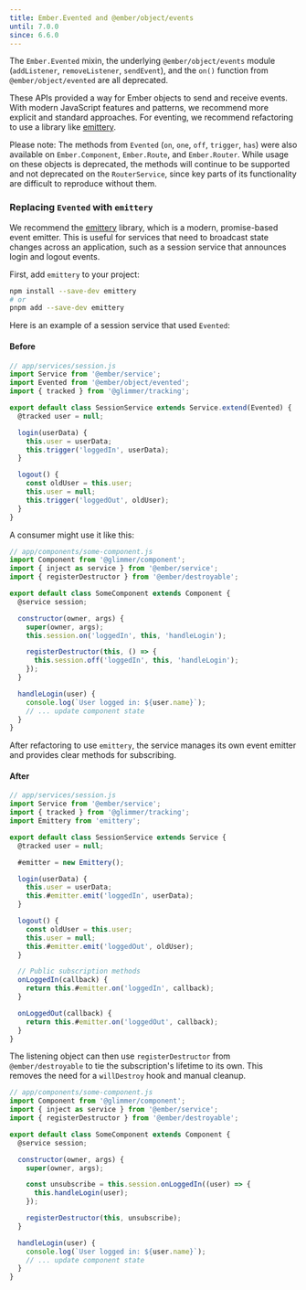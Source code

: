 ```yaml
---
title: Ember.Evented and @ember/object/events
until: 7.0.0
since: 6.6.0
---
```


The `Ember.Evented` mixin, the underlying `@ember/object/events` module (`addListener`, `removeListener`, `sendEvent`), and the `on()` function from `@ember/object/evented` are all deprecated.

These APIs provided a way for Ember objects to send and receive events. With modern JavaScript features and patterns, we recommend more explicit and standard approaches. For eventing, we recommend refactoring to use a library like [emittery](https://www.npmjs.com/package/emittery).

Please note: The methods from `Evented` (`on`, `one`, `off`, `trigger`, `has`) were also available on `Ember.Component`, `Ember.Route`, and `Ember.Router`. While usage on these objects is deprecated, the methods will continue to be supported and not deprecated on the `RouterService`, since key parts of its functionality are difficult to reproduce without them.

### Replacing `Evented` with `emittery`

We recommend the [emittery](https://www.npmjs.com/package/emittery) library, which is a modern, promise-based event emitter. This is useful for services that need to broadcast state changes across an application, such as a session service that announces login and logout events.

First, add `emittery` to your project:
```bash
npm install --save-dev emittery
# or
pnpm add --save-dev emittery
```

Here is an example of a session service that used `Evented`:

#### Before
```javascript
// app/services/session.js
import Service from '@ember/service';
import Evented from '@ember/object/evented';
import { tracked } from '@glimmer/tracking';

export default class SessionService extends Service.extend(Evented) {
  @tracked user = null;

  login(userData) {
    this.user = userData;
    this.trigger('loggedIn', userData);
  }

  logout() {
    const oldUser = this.user;
    this.user = null;
    this.trigger('loggedOut', oldUser);
  }
}
```

A consumer might use it like this:

```javascript
// app/components/some-component.js
import Component from '@glimmer/component';
import { inject as service } from '@ember/service';
import { registerDestructor } from '@ember/destroyable';

export default class SomeComponent extends Component {
  @service session;

  constructor(owner, args) {
    super(owner, args);
    this.session.on('loggedIn', this, 'handleLogin');

    registerDestructor(this, () => {
      this.session.off('loggedIn', this, 'handleLogin');
    });
  }

  handleLogin(user) {
    console.log(`User logged in: ${user.name}`);
    // ... update component state
  }
}
```

After refactoring to use `emittery`, the service manages its own event emitter and provides clear methods for subscribing.

#### After
```javascript
// app/services/session.js
import Service from '@ember/service';
import { tracked } from '@glimmer/tracking';
import Emittery from 'emittery';

export default class SessionService extends Service {
  @tracked user = null;

  #emitter = new Emittery();

  login(userData) {
    this.user = userData;
    this.#emitter.emit('loggedIn', userData);
  }

  logout() {
    const oldUser = this.user;
    this.user = null;
    this.#emitter.emit('loggedOut', oldUser);
  }

  // Public subscription methods
  onLoggedIn(callback) {
    return this.#emitter.on('loggedIn', callback);
  }

  onLoggedOut(callback) {
    return this.#emitter.on('loggedOut', callback);
  }
}
```

The listening object can then use `registerDestructor` from `@ember/destroyable` to tie the subscription's lifetime to its own. This removes the need for a `willDestroy` hook and manual cleanup.

```javascript
// app/components/some-component.js
import Component from '@glimmer/component';
import { inject as service } from '@ember/service';
import { registerDestructor } from '@ember/destroyable';

export default class SomeComponent extends Component {
  @service session;

  constructor(owner, args) {
    super(owner, args);

    const unsubscribe = this.session.onLoggedIn((user) => {
      this.handleLogin(user);
    });

    registerDestructor(this, unsubscribe);
  }

  handleLogin(user) {
    console.log(`User logged in: ${user.name}`);
    // ... update component state
  }
}
```

